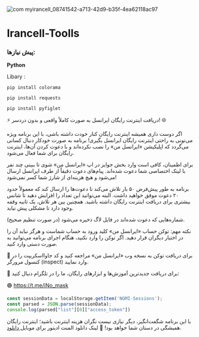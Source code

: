 
![com myirancell_08741542-a713-42d9-b35f-4ea62118ac97](https://github.com/user-attachments/assets/e1ad2c87-ac94-4a73-8516-61b521f545c9)

# Irancell-Toolls



### پیش نیازها:


**Python**

Libary :

```pip install colorama```  

```pip install requests```

```pip install pyfiglet```

⚡ دریافت اینترنت رایگان ایرانسل به صورت کاملاً واقعی و بدون دردسر! 🌐

اگر دوست داری همیشه اینترنت رایگان کنار خودت داشته باشی، با این برنامه ویژه می‌تونی به راحتی اینترنت رایگان ایرانسل بگیری! برنامه به صورت خودکار دنبال کسانی می‌گردد که اپلیکیشن «ایرانسل من» را نصب نکرده‌اند و با دعوت کردن آن‌ها، اینترنت رایگان برای شما فعال می‌شود.

برای اطمینان، کافی است وارد بخش جوایز در اپ «ایرانسل من» شوی تا ببینی چند نفر با لینک اختصاصی شما دعوت شده‌اند.
پیام‌های دعوت دقیقاً از طرف ایرانسل ارسال می‌شود و هیچ هزینه‌ای از شارژ شما کسر نمی‌شود!

برنامه به طور پیش‌فرض ۵۰ بار تلاش می‌کند تا دعوت‌ها را ارسال کند که معمولاً حدود ۲۰ دعوت موفق خواهید داشت. البته می‌توانید این تعداد را افزایش دهید تا شانس بیشتری برای دریافت اینترنت رایگان داشته باشید. همچنین بین هر تلاش، یک ثانیه وقفه وجود دارد تا مشکلی پیش نیاید.

شماره‌هایی که دعوت شده‌اند در فایل لاگ ذخیره می‌شود (در صورت تنظیم صحیح).

نکته مهم:
توکن حساب «ایرانسل من» کلید ورود به حساب شماست و هرگز نباید آن را در اختیار دیگران قرار دهید. اگر توکن را وارد نکنید، هنگام اجرای برنامه می‌توانید به صورت دستی وارد کنید.

📲 برای دریافت توکن به نسخه وب «ایرانسل من» مراجعه کنید و کد جاوااسکریپت را در کنسول مرورگر (inspect) وارد نمایید.

📢 برای دریافت جدیدترین آموزش‌ها و ابزارهای رایگان، ما را در تلگرام دنبال کنید:

🟣 https://t.me/iNo_mask

```javascript
const sessionData = localStorage.getItem('NGMI-Sessions');
const parsed = JSON.parse(sessionData); 
console.log(parsed["list"][0]["access_token"])
```

با این برنامه شگفت‌انگیز، دیگر نیازی نیست نگران هزینه اینترنت باشید؛ اینترنت رایگان همیشگی در دستان شما خواهد بود! 🎉 
 لینک دانلود المنت ادیتور برای موبایل [ِدانلود](https://myket.ir/app/com.code_element.vipapp.newapp "The best search engine for privacy").
